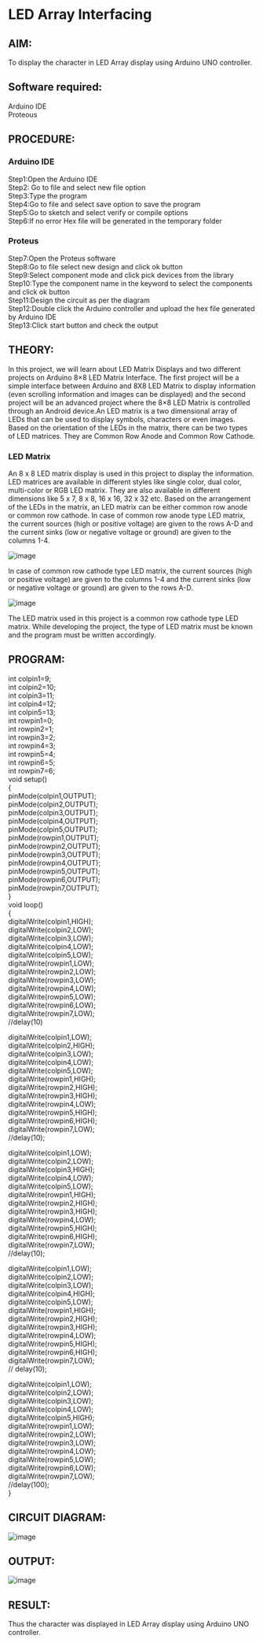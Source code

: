 # LED Array Interfacing 

##  AIM:
To display the character in LED Array display using Arduino UNO controller.

## Software required:
Arduino IDE </br>
Proteous

## PROCEDURE:
### Arduino IDE
Step1:Open the Arduino IDE </br>
Step2: Go to file and select new file option </br>
Step3:Type the program </br>
Step4:Go to file and select save option to save the program </br>
Step5:Go to sketch and select verify or compile options </br>
Step6:If no error Hex file will be generated in the temporary folder </br>
### Proteus
Step7:Open the Proteus software </br>
Step8:Go to file select new design and click ok button </br>
Step9:Select component mode and click pick devices from the library </br>
Step10:Type the component name in the keyword to select the components and click ok button </br>
Step11:Design the circuit as per the diagram </br>
Step12:Double click the Arduino controller and upload the hex file generated by Arduino IDE </br>
Step13:Click start button and check the output

## THEORY:

In this project, we will learn about LED Matrix Displays and two different projects on Arduino 8×8 LED Matrix Interface. The first project will be a simple interface between Arduino and 8X8 LED Matrix to display information (even scrolling information and images can be displayed) and the second project will be an advanced project where the 8×8 LED Matrix is controlled through an Android device.An LED matrix is a two dimensional array of LEDs that can be used to display symbols, characters or even images. Based on the orientation of the LEDs in the matrix, there can be two types of LED matrices. They are Common Row Anode and Common Row Cathode.
### LED Matrix
An 8 x 8 LED matrix display is used in this project to display the information. LED matrices are available in different styles like single color, dual color, multi-color or RGB LED matrix. They are also available in different dimensions like 5 x 7, 8 x 8, 16 x 16, 32 x 32 etc. Based on the arrangement of the LEDs in the matrix, an LED matrix can be either common row anode or common row cathode. In case of common row anode type LED matrix, the current sources (high or positive voltage) are given to the rows A-D and the current sinks (low or negative voltage or ground) are given to the columns 1-4.

![image](https://github.com/anishkumar-Embedded/LED-array-Interfacing-/assets/71547910/6f906d3a-bc5a-4188-818c-c213fddc1363)

In case of common row cathode type LED matrix, the current sources (high or positive voltage) are given to the columns 1-4 and the current sinks (low or negative voltage or ground) are given to the rows A-D.

![image](https://github.com/anishkumar-Embedded/LED-array-Interfacing-/assets/71547910/f5beccc0-5949-4a8b-90ea-e7c8c1844072)

The LED matrix used in this project is a common row cathode type LED matrix. While developing the project, the type of LED matrix must be known and the program must be written accordingly.


## PROGRAM:
int colpin1=9;</br>
int colpin2=10;</br>
int colpin3=11;</br>
int colpin4=12;</br>
int colpin5=13;</br>
int rowpin1=0;</br>
int rowpin2=1;</br>
int rowpin3=2;</br>
int rowpin4=3;</br>
int rowpin5=4;</br>
int rowpin6=5;</br>
int rowpin7=6;</br>
void setup()</br>
{</br>
pinMode(colpin1,OUTPUT);</br>
pinMode(colpin2,OUTPUT);</br>
pinMode(colpin3,OUTPUT);</br>
pinMode(colpin4,OUTPUT);</br>
pinMode(colpin5,OUTPUT);</br>
pinMode(rowpin1,OUTPUT);</br>
pinMode(rowpin2,OUTPUT);</br>
pinMode(rowpin3,OUTPUT);</br>
pinMode(rowpin4,OUTPUT);</br>
pinMode(rowpin5,OUTPUT);</br>
pinMode(rowpin6,OUTPUT);</br>
pinMode(rowpin7,OUTPUT);</br>
}</br>
void loop()</br>
{</br>
digitalWrite(colpin1,HIGH);</br>
digitalWrite(colpin2,LOW);</br>
digitalWrite(colpin3,LOW);</br>
digitalWrite(colpin4,LOW);</br>
digitalWrite(colpin5,LOW);</br>
digitalWrite(rowpin1,LOW);</br>
digitalWrite(rowpin2,LOW);</br>
digitalWrite(rowpin3,LOW);</br>
digitalWrite(rowpin4,LOW);</br>
digitalWrite(rowpin5,LOW);</br>
digitalWrite(rowpin6,LOW);</br>
digitalWrite(rowpin7,LOW);</br>
//delay(10)</br>

digitalWrite(colpin1,LOW);</br>
digitalWrite(colpin2,HIGH);</br>
digitalWrite(colpin3,LOW);</br>
digitalWrite(colpin4,LOW);</br>
digitalWrite(colpin5,LOW);</br>
digitalWrite(rowpin1,HIGH);</br>
digitalWrite(rowpin2,HIGH);</br>
digitalWrite(rowpin3,HIGH);</br>
digitalWrite(rowpin4,LOW);</br>
digitalWrite(rowpin5,HIGH);</br>
digitalWrite(rowpin6,HIGH);</br>
digitalWrite(rowpin7,LOW);</br>
//delay(10);</br>

digitalWrite(colpin1,LOW);</br>
digitalWrite(colpin2,LOW);</br>
digitalWrite(colpin3,HIGH);</br>
digitalWrite(colpin4,LOW);</br>
digitalWrite(colpin5,LOW);</br>
digitalWrite(rowpin1,HIGH);</br>
digitalWrite(rowpin2,HIGH);</br>
digitalWrite(rowpin3,HIGH);</br>
digitalWrite(rowpin4,LOW);</br>
digitalWrite(rowpin5,HIGH);</br>
digitalWrite(rowpin6,HIGH);</br>
digitalWrite(rowpin7,LOW);</br>
//delay(10);</br>

digitalWrite(colpin1,LOW);</br>
digitalWrite(colpin2,LOW);</br>
digitalWrite(colpin3,LOW);</br>
digitalWrite(colpin4,HIGH);</br>
digitalWrite(colpin5,LOW);</br>
digitalWrite(rowpin1,HIGH);</br>
digitalWrite(rowpin2,HIGH);</br>
digitalWrite(rowpin3,HIGH);</br>
digitalWrite(rowpin4,LOW);</br>
digitalWrite(rowpin5,HIGH);</br>
digitalWrite(rowpin6,HIGH);</br>
digitalWrite(rowpin7,LOW);</br>
// delay(10);</br>

digitalWrite(colpin1,LOW);</br>
digitalWrite(colpin2,LOW);</br>
digitalWrite(colpin3,LOW);</br>
digitalWrite(colpin4,LOW);</br>
digitalWrite(colpin5,HIGH);</br>
digitalWrite(rowpin1,LOW);</br>
digitalWrite(rowpin2,LOW);</br>
digitalWrite(rowpin3,LOW);</br>
digitalWrite(rowpin4,LOW);</br>
digitalWrite(rowpin5,LOW);</br>
digitalWrite(rowpin6,LOW);</br>
digitalWrite(rowpin7,LOW);</br>
//delay(100);</br>
}</br>

## CIRCUIT DIAGRAM:
![image](https://github.com/Poovaitamil/LED-array-Interfacing-/assets/132209885/2f279743-c382-4ff1-82af-ed15ce2714e9)

## OUTPUT:
![image](https://github.com/Poovaitamil/LED-array-Interfacing-/assets/132209885/c511d60d-6f39-4d1e-bac6-64ae1d8f37ef)

## RESULT:
Thus the character was displayed in LED Array display using Arduino UNO controller.
